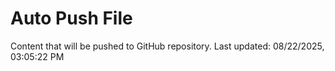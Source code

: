 # Auto Push File

Content that will be pushed to GitHub repository.
Last updated: 08/22/2025, 03:05:22 PM